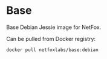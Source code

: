 # Base

Base Debian Jessie image for NetFox.

Can be pulled from Docker registry:

`docker pull netfoxlabs/base:debian`
